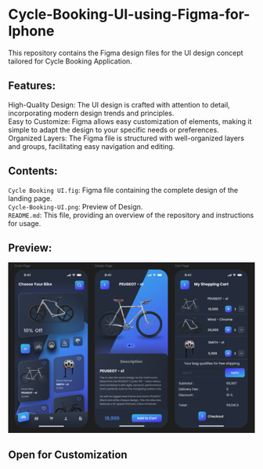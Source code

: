 # Cycle-Booking-UI-using-Figma-for-Iphone
This repository contains the Figma design files for the UI design concept tailored for Cycle Booking Application.

## Features:
High-Quality Design: The UI design is crafted with attention to detail, incorporating modern design trends and principles.<br>
Easy to Customize: Figma allows easy customization of elements, making it simple to adapt the design to your specific needs or preferences.<br>
Organized Layers: The Figma file is structured with well-organized layers and groups, facilitating easy navigation and editing.

## Contents:
`Cycle Booking UI.fig`: Figma file containing the complete design of the landing page.<br>
`Cycle-Booking-UI.png`: Preview of Design. <br>
`README.md`: This file, providing an overview of the repository and instructions for usage.

## Preview:
![design](https://github.com/SANJAYSS-SRM-26/Cycle-Booking-UI-using-Figma-for-Iphone/blob/main/Cycle-Booking-UI.png)

## Open for Customization
